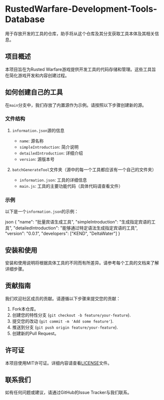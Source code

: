 # RustedWarfare-Development-Tools-Database

用于存放开发的工具的仓库，助手将从这个仓库及其分支获取工具本体及其相关信息。

## 项目概述

本项目旨在为Rusted Warfare游戏提供开发工具的代码存储和管理。这些工具旨在简化游戏开发和内容创建过程。

## 如何创建自己的工具

在`main`分支中，我们存放了内置源作为示例。请按照以下步骤创建新的源。

### 文件结构

1. `information.json`源的信息

   - `name`: 源名称
   - `simpleIntroduction`: 简介说明
   - `detailedIntroduction`: 详细介绍
   - `version`: 源版本号

2. `batchGenerateTool`文件夹（源中的每一个工具都应该有一个自己的文件夹）

   - `information.json`: 工具的详细信息
   - `main.js`: 工具的主要功能代码（具体代码请查看文件）

### 示例

以下是一个`information.json`的示例：

 json
{
    "name": "批量宾语生成工具",
    "simpleIntroduction": "生成指定宾语的工具",
    "detailedIntroduction": "能够通过特定语法生成指定宾语的工具",
    "version": "0.0.1",
    "developers": ["KEND", "DeltaWater"]
}
 

## 安装和使用

安装和使用说明将根据具体工具的不同而有所差异。请参考每个工具的文档来了解详细步骤。

## 贡献指南

我们欢迎社区成员的贡献。请遵循以下步骤来提交您的贡献：

1. Fork本仓库。
2. 创建您的特性分支 (`git checkout -b feature/your-feature`).
3. 提交您的改动 (`git commit -m 'Add some feature'`).
4. 推送到分支 (`git push origin feature/your-feature`).
5. 创建新的Pull Request。

## 许可证

本项目使用MIT许可证。详细内容请查看[LICENSE](LICENSE)文件。

## 联系我们

如有任何问题或建议，请通过GitHub的Issue Tracker与我们联系。